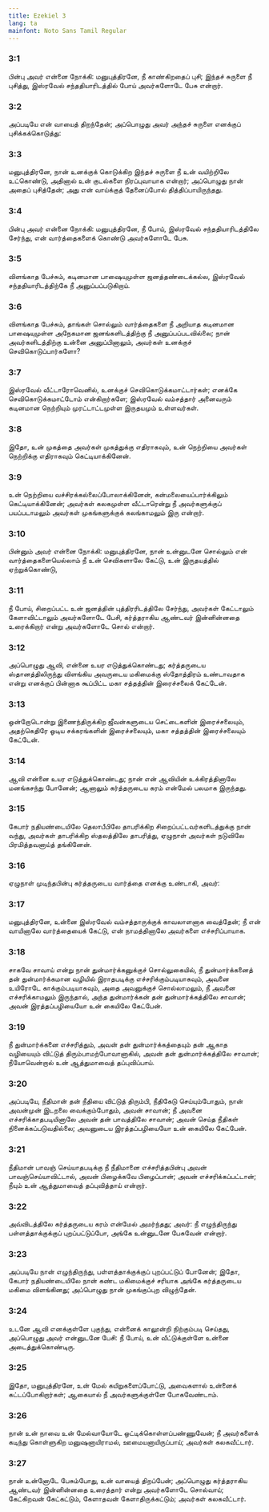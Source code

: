 ```yaml
---
title: Ezekiel 3
lang: ta
mainfont: Noto Sans Tamil Regular
---
```


###  3:1

பின்பு அவர் என்னை நோக்கி: மனுபுத்திரனே, நீ காண்கிறதைப் புசி; இந்தச் சுருளை நீ புசித்து, இஸ்ரவேல் சந்ததியாரிடத்தில் போய் அவர்களோடே பேசு என்றார்.

###  3:2

அப்படியே என் வாயைத் திறந்தேன்; அப்பொழுது அவர் அந்தச் சுருளை எனக்குப் புசிக்கக்கொடுத்து:

###  3:3

மனுபுத்திரனே, நான் உனக்குக் கொடுக்கிற இந்தச் சுருளை நீ உன் வயிற்றிலே உட்கொண்டு, அதினால் உன் குடல்களை நிரப்புவாயாக என்றார்; அப்பொழுது நான் அதைப் புசித்தேன்; அது என் வாய்க்குத் தேனைப்போல் தித்திப்பாயிருந்தது.

###  3:4

பின்பு அவர் என்னை நோக்கி: மனுபுத்திரனே, நீ போய், இஸ்ரவேல் சந்ததியாரிடத்திலே சேர்ந்து, என் வார்த்தைகளைக் கொண்டு அவர்களோடே பேசு.

###  3:5

விளங்காத பேச்சும், கடினமான பாஷையுமுள்ள ஜனத்தண்டைக்கல்ல, இஸ்ரவேல் சந்ததியாரிடத்திற்கே நீ அனுப்பப்படுகிறாய்.

###  3:6

விளங்காத பேச்சும், தாங்கள் சொல்லும் வார்த்தைகளை நீ அறியாத கடினமான பாஷையுமுள்ள அநேகமான ஜனங்களிடத்திற்கு நீ அனுப்பப்படவில்லை; நான் அவர்களிடத்திற்கு உன்னை அனுப்பினாலும், அவர்கள் உனக்குச் செவிகொடுப்பார்களோ?

###  3:7

இஸ்ரவேல் வீட்டாரோவெனில், உனக்குச் செவிகொடுக்கமாட்டார்கள்; எனக்கே செவிகொடுக்கமாட்டோம் என்கிறார்களே; இஸ்ரவேல் வம்சத்தார் அனைவரும் கடினமான நெற்றியும் முரட்டாட்டமுள்ள இருதயமும் உள்ளவர்கள்.

###  3:8

இதோ, உன் முகத்தை அவர்கள் முகத்துக்கு எதிராகவும், உன் நெற்றியை அவர்கள் நெற்றிக்கு எதிராகவும் கெட்டியாக்கினேன்.

###  3:9

உன் நெற்றியை வச்சிரக்கல்லைப்போலாக்கினேன், கன்மலையைப்பார்க்கிலும் கெட்டியாக்கினேன்; அவர்கள் கலகமுள்ள வீட்டாரென்று நீ அவர்களுக்குப் பயப்படாமலும் அவர்கள் முகங்களுக்குக் கலங்காமலும் இரு என்றார்.

###  3:10

பின்னும் அவர் என்னை நோக்கி: மனுபுத்திரனே, நான் உன்னுடனே சொல்லும் என் வார்த்தைகளையெல்லாம் நீ உன் செவிகளாலே கேட்டு, உன் இருதயத்தில் ஏற்றுக்கொண்டு,

###  3:11

நீ போய், சிறைப்பட்ட உன் ஜனத்தின் புத்திரரிடத்திலே சேர்ந்து, அவர்கள் கேட்டாலும் கேளாவிட்டாலும் அவர்களோடே பேசி, கர்த்தராகிய ஆண்டவர் இன்னின்னதை உரைக்கிறார் என்று அவர்களோடே சொல் என்றார்.

###  3:12

அப்பொழுது ஆவி, என்னை உயர எடுத்துக்கொண்டது; கர்த்தருடைய ஸ்தானத்திலிருந்து விளங்கிய அவருடைய மகிமைக்கு ஸ்தோத்திரம் உண்டாவதாக என்று எனக்குப் பின்னாக கூப்பிட்ட மகா சத்தத்தின் இரைச்சலைக் கேட்டேன்.

###  3:13

ஒன்றோடொன்று இணைந்திருக்கிற ஜீவன்களுடைய செட்டைகளின் இரைச்சலையும், அதற்கெதிரே ஓடிய சக்கரங்களின் இரைச்சலையும், மகா சத்தத்தின் இரைச்சலையும் கேட்டேன்.

###  3:14

ஆவி என்னை உயர எடுத்துக்கொண்டது; நான் என் ஆவியின் உக்கிரத்தினாலே மனங்கசந்து போனேன்; ஆனாலும் கர்த்தருடைய கரம் என்மேல் பலமாக இருந்தது.

###  3:15

கேபார் நதியண்டையிலே தெலாபீபிலே தாபரிக்கிற சிறைப்பட்டவர்களிடத்துக்கு நான் வந்து, அவர்கள் தாபரிக்கிற ஸ்தலத்திலே தாபரித்து, ஏழுநாள் அவர்கள் நடுவிலே பிரமித்தவனாய்த் தங்கினேன்.

###  3:16

ஏழுநாள் முடிந்தபின்பு கர்த்தருடைய வார்த்தை எனக்கு உண்டாகி, அவர்:

###  3:17

மனுபுத்திரனே, உன்னை இஸ்ரவேல் வம்சத்தாருக்குக் காவலாளனாக வைத்தேன்; நீ என் வாயினாலே வார்த்தையைக் கேட்டு, என் நாமத்தினாலே அவர்களை எச்சரிப்பாயாக.

###  3:18

சாகவே சாவாய் என்று நான் துன்மார்க்கனுக்குச் சொல்லுகையில், நீ துன்மார்க்கனைத் தன் துன்மார்க்கமான வழியில் இராதபடிக்கு எச்சரிக்கும்படியாகவும், அவனை உயிரோடே காக்கும்படியாகவும், அதை அவனுக்குச் சொல்லாமலும், நீ அவனை எச்சரிக்காமலும் இருந்தால், அந்த துன்மார்க்கன் தன் துன்மார்க்கத்திலே சாவான்; அவன் இரத்தப்பழியையோ உன் கையிலே கேட்பேன்.

###  3:19

நீ துன்மார்க்கனை எச்சரித்தும், அவன் தன் துன்மார்க்கத்தையும் தன் ஆகாத வழியையும் விட்டுத் திரும்பாமற்போவானாகில், அவன் தன் துன்மார்க்கத்திலே சாவான்; நீயோவென்றால் உன் ஆத்துமாவைத் தப்புவிப்பாய்.

###  3:20

அப்படியே, நீதிமான் தன் நீதியை விட்டுத் திரும்பி, நீதிகேடு செய்யும்போதும், நான் அவன்முன் இடறலை வைக்கும்போதும், அவன் சாவான்; நீ அவனை எச்சரிக்காதபடியினாலே அவன் தன் பாவத்திலே சாவான்; அவன் செய்த நீதிகள் நினைக்கப்படுவதில்லை; அவனுடைய இரத்தப்பழியையோ உன் கையிலே கேட்பேன்.

###  3:21

நீதிமான் பாவஞ் செய்யாதபடிக்கு நீ நீதிமானை எச்சரித்தபின்பு அவன் பாவஞ்செய்யாவிட்டால், அவன் பிழைக்கவே பிழைப்பான்; அவன் எச்சரிக்கப்பட்டான்; நீயும் உன் ஆத்துமாவைத் தப்புவித்தாய் என்றார்.

###  3:22

அவ்விடத்திலே கர்த்தருடைய கரம் என்மேல் அமர்ந்தது; அவர்: நீ எழுந்திருந்து பள்ளத்தாக்குக்குப் புறப்பட்டுப்போ, அங்கே உன்னுடனே பேசுவேன் என்றார்.

###  3:23

அப்படியே நான் எழுந்திருந்து, பள்ளத்தாக்குக்குப் புறப்பட்டுப் போனேன்; இதோ, கேபார் நதியண்டையிலே நான் கண்ட மகிமைக்குச் சரியாக அங்கே கர்த்தருடைய மகிமை விளங்கினது; அப்பொழுது நான் முகங்குப்புற விழுந்தேன்.

###  3:24

உடனே ஆவி எனக்குள்ளே புகுந்து, என்னைக் காலூன்றி நிற்கும்படி செய்தது, அப்பொழுது அவர் என்னுடனே பேசி: நீ போய், உன் வீட்டுக்குள்ளே உன்னை அடைத்துக்கொண்டிரு.

###  3:25

இதோ, மனுபுத்திரனே, உன் மேல் கயிறுகளைப்போட்டு, அவைகளால் உன்னைக் கட்டப்போகிறார்கள்; ஆகையால் நீ அவர்களுக்குள்ளே போகவேண்டாம்.

###  3:26

நான் உன் நாவை உன் மேல்வாயோடே ஒட்டிக்கொள்ளப்பண்ணுவேன்; நீ அவர்களைக் கடிந்து கொள்ளுகிற மனுஷனாயிராமல், ஊமையனாயிருப்பாய்; அவர்கள் கலகவீட்டார்.

###  3:27

நான் உன்னோடே பேசும்போது, உன் வாயைத் திறப்பேன்; அப்பொழுது கர்த்தராகிய ஆண்டவர் இன்னின்னதை உரைத்தார் என்று அவர்களோடே சொல்வாய்; கேட்கிறவன் கேட்கட்டும், கேளாதவன் கேளாதிருக்கட்டும்; அவர்கள் கலகவீட்டார்.

